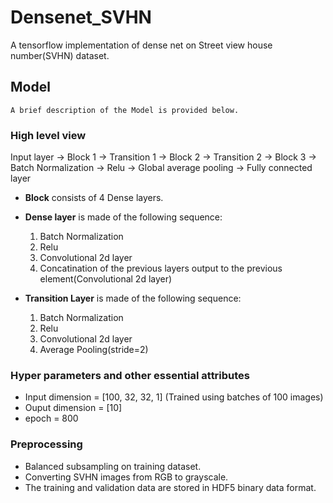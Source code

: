 # Densenet_SVHN
A tensorflow implementation of dense net on Street view house number(SVHN) dataset.

## Model

    A brief description of the Model is provided below.

### High level view

Input layer -> Block 1 -> Transition 1 -> Block 2 -> Transition 2 -> Block 3 -> Batch Normalization -> Relu -> Global average pooling -> Fully connected layer

* **Block** consists of 4 Dense layers.

* **Dense layer** is made of the following sequence:
   1. Batch Normalization
   2. Relu
   3. Convolutional 2d layer
   4. Concatination of the previous layers output to the previous element(Convolutional 2d layer)

* **Transition Layer** is made of the following sequence:
   1. Batch Normalization
   2. Relu
   3. Convolutional 2d layer
   4. Average Pooling(stride=2)

### Hyper parameters and other essential attributes

* Input dimension = [100, 32, 32, 1] (Trained using batches of 100 images)
* Ouput dimension = [10]
* epoch = 800

### Preprocessing

* Balanced subsampling on training dataset.
* Converting SVHN images from RGB to grayscale.
* The training and validation data are stored in HDF5 binary data format.
